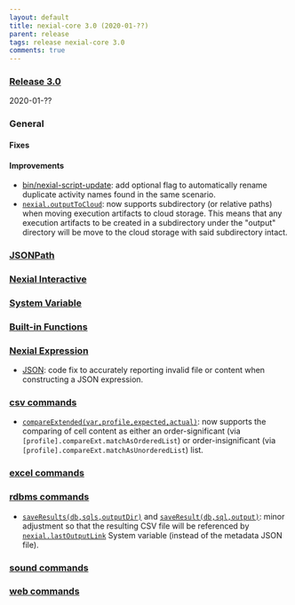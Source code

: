 ```yaml
---
layout: default
title: nexial-core 3.0 (2020-01-??)
parent: release
tags: release nexial-core 3.0
comments: true
---
```


### <a href="https://github.com/nexiality/nexial-core/releases/tag/nexial-core-v3.0_???" class="external-link" target="_nexial_link">Release 3.0</a>
2020-01-??


### General
#### Fixes

#### Improvements
- [bin/nexial-script-update](../userguide/BatchFiles#nexial-script-update): add optional flag to automatically 
  rename duplicate activity names found in the same scenario.
- [`nexial.outputToCloud`](../systemvars/index#nexial.outputToCloud): now supports subdirectory (or relative paths) when 
  moving execution artifacts to cloud storage. This means that any execution artifacts to be created in a subdirectory
  under the "output" directory will be move to the cloud storage with said subdirectory intact.


### [JSONPath](../jsonpath)


### [Nexial Interactive](../interactive)


### [System Variable](../systemvars)


### [Built-in Functions](../functions)


### [Nexial Expression](../expressions)
- [JSON](../expressions/JSONexpression): code fix to accurately reporting invalid file or content when constructing a
  JSON expression.


### [csv commands](../commands/csv)
- [`compareExtended(var,profile,expected,actual)`](../commands/csv/compareExtended(var,profile,expected,actual)): now
  supports the comparing of cell content as either an order-significant (via `[profile].compareExt.matchAsOrderedList`)
  or order-insignificant (via `[profile].compareExt.matchAsUnorderedList`) list.


### [excel commands](../commands/excel)


### [rdbms commands](../commands/rdbms)
- [`saveResults(db,sqls,outputDir)`](../commands/rdbms/saveResults(db,sqls,outputDir)) and 
  [`saveResult(db,sql,output)`](../commands/rdbms/saveResult(db,sql,output)): minor adjustment so that the resulting 
  CSV file will be referenced by [`nexial.lastOutputLink`](../systemvars/index#nexial.lastOutputLink) System variable 
  (instead of the metadata JSON file).


### [sound commands](../commands/sound)


### [web commands](../commands/web)
